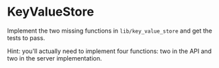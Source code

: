 # KeyValueStore

Implement the two missing functions in `lib/key_value_store`
and get the tests to pass.

Hint: you'll actually need to implement four functions:
two in the API and two in the server implementation.


